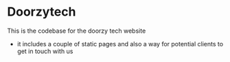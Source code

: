# Doorzytech

This is the codebase for the doorzy tech website

-   it includes a couple of static pages and also a way for potential clients to get in touch with us
